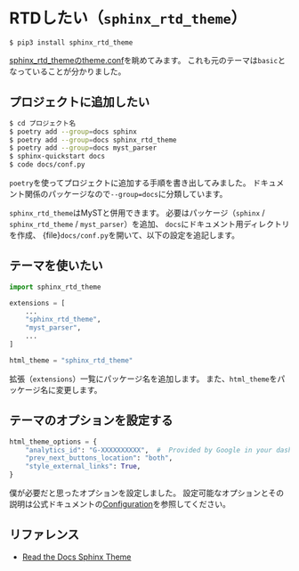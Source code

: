 # RTDしたい（``sphinx_rtd_theme``）

```console
$ pip3 install sphinx_rtd_theme
```

[sphinx_rtd_themeのtheme.conf](https://github.com/readthedocs/sphinx_rtd_theme/blob/master/sphinx_rtd_theme/theme.conf)を眺めてみます。
これも元のテーマは``basic``となっていることが分かりました。

## プロジェクトに追加したい

```bash
$ cd プロジェクト名
$ poetry add --group=docs sphinx
$ poetry add --group=docs sphinx_rtd_theme
$ poetry add --group=docs myst_parser
$ sphinx-quickstart docs
$ code docs/conf.py
```

``poetry``を使ってプロジェクトに追加する手順を書き出してみました。
ドキュメント関係のパッケージなので``--group=docs``に分類しています。

``sphinx_rtd_theme``はMySTと併用できます。
必要はパッケージ（``sphinx`` / ``sphinx_rtd_theme`` / ``myst_parser``）を追加、
``docs``にドキュメント用ディレクトリを作成、
{file}`docs/conf.py`を開いて、以下の設定を追記します。

## テーマを使いたい

```python
import sphinx_rtd_theme

extensions = [
    ...
    "sphinx_rtd_theme",
    "myst_parser",
    ...
]

html_theme = "sphinx_rtd_theme"
```

拡張（``extensions``）一覧にパッケージ名を追加します。
また、``html_theme``をパッケージ名に変更します。

## テーマのオプションを設定する

```python
html_theme_options = {
    "analytics_id": "G-XXXXXXXXXX",  #  Provided by Google in your dashboard
    "prev_next_buttons_location": "both",
    "style_external_links": True,
}
```

僕が必要だと思ったオプションを設定しました。
設定可能なオプションとその説明は公式ドキュメントの[Configuration](https://sphinx-rtd-theme.readthedocs.io/en/stable/configuring.html)を参照してください。

## リファレンス

- [Read the Docs Sphinx Theme](https://sphinx-rtd-theme.readthedocs.io/en/stable/)
